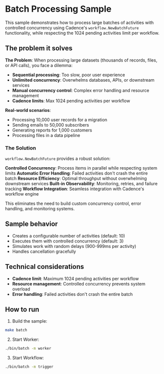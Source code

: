 # Batch Processing Sample

This sample demonstrates how to process large batches of activities with controlled concurrency using Cadence's `workflow.NewBatchFuture` functionality, while respecting the 1024 pending activities limit per workflow.

## The problem it solves

**The Problem**: When processing large datasets (thousands of records, files, or API calls), you face a dilemma:
- **Sequential processing**: Too slow, poor user experience
- **Unlimited concurrency**: Overwhelms databases, APIs, or downstream services
- **Manual concurrency control**: Complex error handling and resource management
- **Cadence limits**: Max 1024 pending activities per workflow

**Real-world scenarios**:
- Processing 10,000 user records for a migration
- Sending emails to 50,000 subscribers
- Generating reports for 1,000 customers
- Processing files in a data pipeline

### The Solution
`workflow.NewBatchFuture` provides a robust solution:

**Controlled Concurrency**: Process items in parallel while respecting system limits
**Automatic Error Handling**: Failed activities don't crash the entire batch
**Resource Efficiency**: Optimal throughput without overwhelming downstream services
**Built-in Observability**: Monitoring, retries, and failure tracking
**Workflow Integration**: Seamless integration with Cadence's workflow engine

This eliminates the need to build custom concurrency control, error handling, and monitoring systems.

## Sample behavior

- Creates a configurable number of activities (default: 10)
- Executes them with controlled concurrency (default: 3)
- Simulates work with random delays (900-999ms per activity)
- Handles cancellation gracefully

## Technical considerations

- **Cadence limit**: Maximum 1024 pending activities per workflow
- **Resource management**: Controlled concurrency prevents system overload
- **Error handling**: Failed activities don't crash the entire batch

## How to run

1. Build the sample:
```bash
make batch
```

2. Start Worker:
```bash
./bin/batch -m worker
```

3. Start Workflow:
```bash
./bin/batch -m trigger
```
